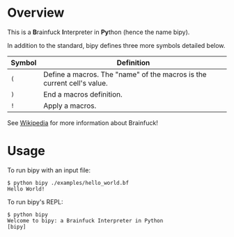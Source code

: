 # Overview

This is a **B**rainfuck **I**nterpreter in **Py**thon (hence the name bipy).

In addition to the standard, bipy defines three more symbols detailed below.

| Symbol | Definition                                                             |
|--------|------------------------------------------------------------------------|
| `(`    | Define a macros. The "name" of the macros is the current cell's value. |
| `)`    | End a macros definition.                                               |
| `!`    | Apply a macros.                                                        |

See [Wikipedia](https://en.wikipedia.org/wiki/Brainfuck) for more information
about Brainfuck!

# Usage

To run bipy with an input file:

```
$ python bipy ./examples/hello_world.bf
Hello World!
```

To run bipy's REPL:

```
$ python bipy
Welcome to bipy: a Brainfuck Interpreter in Python
[bipy] 
```

